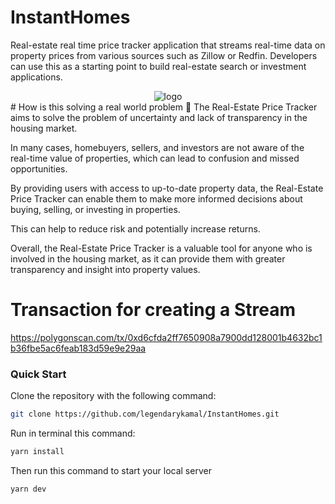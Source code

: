# InstantHomes

Real-estate real time price tracker application that streams real-time data on property prices from various sources such as Zillow or Redfin. Developers can use this as a starting point to build real-estate search or investment applications.

<div align="center">
  <img src="https://user-images.githubusercontent.com/95926324/229267887-d6c1f90f-ed3d-4ce8-a69f-29a5f313cdab.png" alt="logo" />
</div>
# How is this solving a real world problem 🤔 
The Real-Estate Price Tracker aims to solve the problem of uncertainty and lack of transparency in the housing market.

In many cases, homebuyers, sellers, and investors are not aware of the real-time value of properties, which can lead to confusion and missed opportunities.

By providing users with access to up-to-date property data, the Real-Estate Price Tracker can enable them to make more informed decisions about buying, selling, or investing in properties.

This can help to reduce risk and potentially increase returns.

Overall, the Real-Estate Price Tracker is a valuable tool for anyone who is involved in the housing market, as it can provide them with greater transparency and insight into property values.

# Transaction for creating a Stream

https://polygonscan.com/tx/0xd6cfda2ff7650908a7900dd128001b4632bc1b36fbe5ac6feab183d59e9e29aa

### Quick Start

Clone the repository with the following command:

```bash
git clone https://github.com/legendarykamal/InstantHomes.git
```

Run in terminal this command:

```bash
yarn install
```

Then run this command to start your local server

```bash
yarn dev
```
